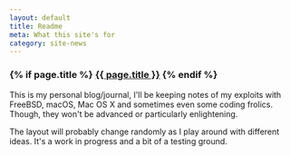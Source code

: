 ```yaml
---
layout: default
title: Readme
meta: What this site's for
category: site-news
---
```

<h3 class="page.title">
  {% if page.title %}
      <a href="{{ site.baseurl }}{{ page.url }}">{{ page.title }}</a>
  {% endif %}
</h3>

This is my personal blog/journal, I'll be keeping notes of my exploits with FreeBSD, macOS, Mac OS X and sometimes even some coding frolics. Though, they won't be advanced or particularly enlightening.

The layout will probably change randomly as I play around with different ideas. It's a work in progress and a bit of a testing ground.
